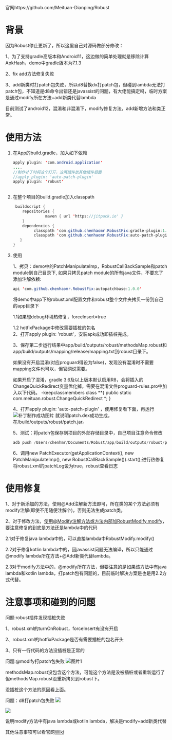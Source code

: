 官网https://github.com/Meituan-Dianping/Robust

# 背景

因为Robust停止更新了，所以这里自己对源码做部分修改：

1、为了支持gradle高版本和Android11，这边做的简单处理就是移除计算ApkHash，demo中gradle版本为7.1.3

2、fix add方法修复失败

3、add新类时打patch包失败，所以d8替换dx打patch包，但碰到lambda无法打patch包，不知道是d8命令出错还是javassist的问题，有大佬能搞定吗，临时方案是通过modify所在方法+add新类代替lambda

目前测试了android12，混淆和非混淆下，modify修复方法，add新增方法和类正常。

# 使用方法

1. 在App的build.gradle，加入如下依赖

   ```java
   apply plugin: 'com.android.application'
   ....
   //制作补丁时将这个打开，这两插件放其他插件后面
   //apply plugin: 'auto-patch-plugin'
   apply plugin: 'robust'
       
   ```
2. 在整个项目的build.gradle加入classpath

   ```java
    buildscript {
       repositories {
                 maven { url 'https://jitpack.io' }
       }
       dependencies {
            classpath 'com.github.chenhaomr.RobustFix:gradle-plugin:1.0.0'
            classpath 'com.github.chenhaomr.RobustFix:auto-patch-plugin:1.0.0'
      }
   }
   ```
3. 使用

   1、拷贝：demo中的PatchManipulateImp，RobustCallBackSample和patch module到自己目录下,
   如果只拷贝patch module的所有java文件，不要忘了添加注解依赖:
   ```java
   api 'com.github.chenhaomr.RobustFix:autopatchbase:1.0.0'
   ```
   将demo中app下的robust.xml配置文件和robust整个文件夹拷贝一份到自己的app目录下

   1.1如果想debug环境热修复，forceInsert=true

   1.2 hotfixPackage中修改需要插桩的包名      
   2、打开apply plugin: 'robust'，安装apk成功即插桩完成。

   3、保存第二步运行结果中app/build/outputs/robust/methodsMap.robust和app/build/outputs/mapping/release/mapping.txt到robust目录下。

   如果没有开启混淆(对应proguard得设为false)，发现没有混淆时不需要mapping文件也可以，但官网说需要。

   如果开启了混淆，gradle 3.6及以上版本默认启用R8，会将插入的ChangeQuickRedirect变量优化掉，需要在混淆文件proguard-rules.pro中加入以下代码。
   -keepclassmembers class **{
   public static com.meituan.robust.ChangeQuickRedirect *;
   }

   4、打开apply plugin: 'auto-patch-plugin' ，使用修复看下面，再运行
   ![补丁制作成功图片](https://cdn.nlark.com/yuque/0/2022/png/642203/1652066391214-46bfd6f2-b790-41a8-b065-6289ac4e7a53.png)
   就说明patch.dex成功生成，在/build/outputs/robust/patch.jar。

   5、测试：将patch包保存到项目的外部存储目录中，自己项目注意命令修改
   ```java
   adb push /Users/chenhmr/Documents/Robust/app/build/outputs/robust/patch.jar /storage/emulated/0/Android/data/com.meituan.robust.sample/cache/robust/patch.jar    
   ```

   6、调用new PatchExecutor(getApplicationContext(), new PatchManipulateImp(), new RobustCallBackSample()).start();进行热修复
   将robust.xml的patchLog设为true，robust查看日志

# 使用修复

1、对于新添加的方法，使用@Add注解新方法即可，所在类的某个方法必须有modify注解(即使不用随便注解个)，否则无法生成patch类。

2、对于修改方法，使用@Modify注解方法或方法内部加RobustModify.modify，要注意修复的到底是方法还是lambda中的代码

2.1对于修复java lambda中的，可以直接lambda中RobustModify.modify()

2.2对于修复kotlin lambda中的，因javassist问题无法编译，所以只能通过@modify lambda所在方法+@Add新类代替lambda。

2.3对于modify方法中的，@modify所在方法，但要注意的是如果该方法中有java lambda和kotlin lambda，打patch包有问题的，目前临时解决方案是也是用2.2方式代替。

# 注意事项和碰到的问题

问题:robust插件发现插桩失败

1、robust.xml的turnOnRobust，forceInsert有没有开启

2、robust.xml的hotfixPackage是否有需要插桩的包名开头

3、只有一行代码的方法没插桩是正常的


问题:@modify打patch包失败
![图片1](https://cdn.nlark.com/yuque/0/2022/png/642203/1651913466600-bcac8301-c5ab-4648-97e8-c37189043602.png)

methodsMap.robust没包含这个方法，可能这个方法是没被插桩或者重新运行了但methodsMap.robust没重新拷贝到robust下。

没插桩这个方法的原因看上面。

问题：d8打patch包失败
![](https://cdn.nlark.com/yuque/0/2022/png/642203/1654087455768-ef208b69-390a-412b-932b-ca5a32255f33.png)

![](https://cdn.nlark.com/yuque/0/2022/png/642203/1654087391638-1ea98490-80c9-4931-80cd-1da5639fdece.png)

说明modify方法中有java lambda或kotlin lambda，解决是modify+add新类代替

其他注意事项可以看官网[Wiki](https://github.com/Meituan-Dianping/Robust/wiki)


 
